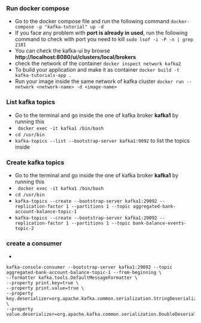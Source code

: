 
### Run docker compose
- Go to the docker compose file and run the following command ```docker-compose -p "kafka-tutorial" up -d```
- If you face any problem with **port is already in used**, run the following command to check with port you need to kill
```sudo lsof -i -P -n | grep 2181```
- You can check the kafka-ui by browse **http://localhost:8080/ui/clusters/local/brokers**
-  check the network of the container ```docker inspect network kafka2```
- To build your application and make it as container ```docker build -t kafka-tutorials-app .```
- Run your image inside the same network of kafka cluster ```docker run --network <network-name> -d <image-name>```


### List kafka topics
- Go to the terminal and go inside the one of kafka broker **kafka1** by running this 
- ``` docker exec -it kafka1 /bin/bash```
- ```cd /usr/bin```
- ```kafka-topics --list --bootstrap-server kafka1:9092``` to list the topics inside

### Create kafka topics
- Go to the terminal and go inside the one of kafka broker **kafka1** by running this
- ``` docker exec -it kafka1 /bin/bash```
- ```cd /usr/bin```
- ```kafka-topics --create --bootstrap-server kafka1:29092 --replication-factor 1 --partitions 1 --topic aggregated-bank-account-balance-topic-1```
- ```kafka-topics --create --bootstrap-server kafka1:29092 --replication-factor 1 --partitions 1 --topic bank-balance-events-topic-2```

### create a consumer
- 
```
kafka-console-consumer --bootstrap-server kafka1:29092 --topic aggregated-bank-account-balance-topic-1 --from-beginning \
--formatter kafka.tools.DefaultMessageFormatter \
--property print.key=true \
--property print.value=true \
--property key.deserializer=org.apache.kafka.common.serialization.StringDeserializer \
--property value.deserializer=org.apache.kafka.common.serialization.DoubleDeserializer 

```
